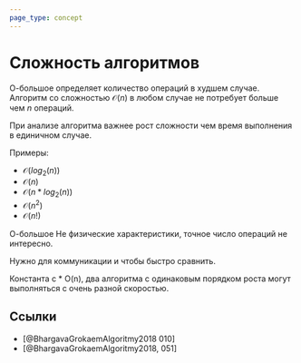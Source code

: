 ```yaml
---
page_type: concept
---
```


# Сложность алгоритмов

О-большое определяет количество операций в худшем случае. Алгоритм со сложностью $\mathcal{O}(n)$ в любом случае не потребует больше чем $n$ операций.

При анализе алгоритма важнее рост сложности чем время выполнения в единичном случае.

Примеры:

- $\mathcal{O}(log_{2}(n))$
- $\mathcal{O}(n)$
- $\mathcal{O}(n * log_{2}(n))$
- $\mathcal{O}(n^2)$
- $\mathcal{O}(n!)$

О-большое Не физические характеристики, точное число операций не интересно.

Нужно для коммуникации и чтобы быстро сравнить.

Константа c \* O(n), два алгоритма с одинаковым порядком роста могут выполняться с очень разной скоростью.

## Ссылки

- [@BhargavaGrokaemAlgoritmy2018 010]
- [@BhargavaGrokaemAlgoritmy2018, 051]
